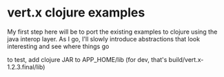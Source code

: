 # vert.x clojure examples

My first step here will be to port the existing examples to clojure
using the java interop layer.  As I go, I'll slowly introduce abstractions
that look interesting and see where things go

to test, add clojure JAR to APP_HOME/lib
(for dev, that's build/vert.x-1.2.3.final/lib)


